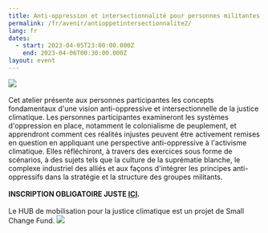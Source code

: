 ```yaml
---
title: Anti-oppression et intersectionnalité pour personnes militantes
permalink: /fr/avenir/antioppetintersectionnalite2/
lang: fr
dates:
  - start: 2023-04-05T23:00:00.000Z
    end: 2023-04-06T00:30:00.000Z
layout: event
---
```

![](/media/anti-oppression_et_intersectionnalite_pour_personnes_militantes_600_200_px_.png)\
\
Cet atelier présente aux personnes participantes les concepts fondamentaux d'une vision anti-oppressive et intersectionnelle de la justice climatique. Les personnes participantes examineront les systèmes d'oppression en place, notamment le colonialisme de peuplement, et apprendront comment ces réalités injustes peuvent être activement remises en question en appliquant une perspective anti-oppressive à l'activisme climatique. Elles réfléchiront, à travers des exercices sous forme de scénarios, à des sujets tels que la culture de la suprématie blanche, le complexe industriel des alliés et aux façons d'intégrer les principes anti-oppressifs dans la stratégie et la structure des groupes militants.\
\
**INSCRIPTION OBLIGATOIRE JUSTE [ICI](https://us02web.zoom.us/meeting/register/tZUodeqrrj0sH9CLnlK6UGb34bSQs8uXMhDx).**\
\
Le HUB de mobilisation pour la justice climatique est un projet de Small Change Fund.
![](/media/sans_titre_6_.png)